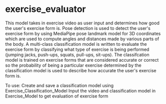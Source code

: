 # exercise_evaluator

This model takes in exercise video as user input and determines how good the user's exercise form is. Pose detection is used to detect the user's exercise form by using MediaPipe pose landmark model for 3D coordinates which are used to compute angles and distances made by various parts of the body. A multi-class classification model is written to evaluate the exercise form by classifying what type of exercise is being performed (jumping jacks, push-ups, squats, pull-ups, sit-ups). The classifcation model is trained on exercise forms that are considered accurate or correct so the probability of being a particular exercise determined by the classification model is used to describe how accurate the user's exercise form is.

To use:
Create and save a classification model using Exercise_Classification_Model
Input the video and classification model in Exercise_Model to get evaluation of exercise form
